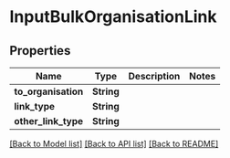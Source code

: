 # InputBulkOrganisationLink

## Properties

Name | Type | Description | Notes
------------ | ------------- | ------------- | -------------
**to_organisation** | **String** |  | 
**link_type** | **String** |  | 
**other_link_type** | **String** |  | 

[[Back to Model list]](../README.md#documentation-for-models) [[Back to API list]](../README.md#documentation-for-api-endpoints) [[Back to README]](../README.md)


